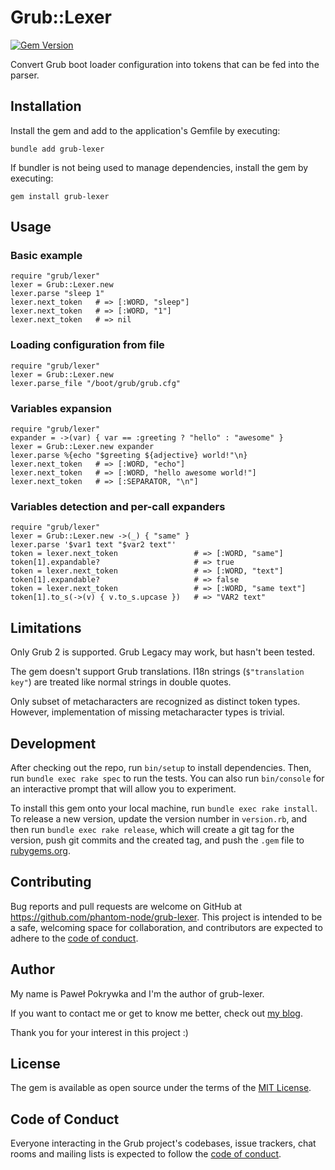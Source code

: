 # Grub::Lexer

[![Gem Version](https://badge.fury.io/rb/grub-lexer.svg)](https://badge.fury.io/rb/grub-lexer)

Convert Grub boot loader configuration into tokens that can be fed into the parser.

## Installation

Install the gem and add to the application's Gemfile by executing:

    bundle add grub-lexer

If bundler is not being used to manage dependencies, install the gem by executing:

    gem install grub-lexer

## Usage

### Basic example

    require "grub/lexer"
    lexer = Grub::Lexer.new
    lexer.parse "sleep 1"
    lexer.next_token   # => [:WORD, "sleep"]
    lexer.next_token   # => [:WORD, "1"]
    lexer.next_token   # => nil

### Loading configuration from file

    require "grub/lexer"
    lexer = Grub::Lexer.new
    lexer.parse_file "/boot/grub/grub.cfg"

### Variables expansion

    require "grub/lexer"
    expander = ->(var) { var == :greeting ? "hello" : "awesome" }
    lexer = Grub::Lexer.new expander
    lexer.parse %{echo "$greeting ${adjective} world!"\n}
    lexer.next_token   # => [:WORD, "echo"]
    lexer.next_token   # => [:WORD, "hello awesome world!"]
    lexer.next_token   # => [:SEPARATOR, "\n"]

### Variables detection and per-call expanders

    require "grub/lexer"
    lexer = Grub::Lexer.new ->(_) { "same" }
    lexer.parse '$var1 text "$var2 text"'
    token = lexer.next_token                 # => [:WORD, "same"]
    token[1].expandable?                     # => true
    token = lexer.next_token                 # => [:WORD, "text"]
    token[1].expandable?                     # => false
    token = lexer.next_token                 # => [:WORD, "same text"]
    token[1].to_s(->(v) { v.to_s.upcase })   # => "VAR2 text"

## Limitations

Only Grub 2 is supported. Grub Legacy may work, but hasn't been tested.

The gem doesn't support Grub translations.
I18n strings (`$"translation key"`) are treated like normal strings in double quotes.

Only subset of metacharacters are recognized as distinct token types.
However, implementation of missing metacharacter types is trivial.

## Development

After checking out the repo, run `bin/setup` to install dependencies. Then, run `bundle exec rake spec` to run
the tests. You can also run `bin/console` for an interactive prompt that will allow you to experiment.

To install this gem onto your local machine, run `bundle exec rake install`. To release a new version, update
the version number in `version.rb`, and then run `bundle exec rake release`, which will create a git tag for
the version, push git commits and the created tag, and push the `.gem` file to [rubygems.org](https://rubygems.org).

## Contributing

Bug reports and pull requests are welcome on GitHub at <https://github.com/phantom-node/grub-lexer>. This project
is intended to be a safe, welcoming space for collaboration, and contributors are expected to adhere to
the [code of conduct](https://github.com/[USERNAME]/grub-lexer/blob/master/CODE_OF_CONDUCT.md).

## Author

My name is Paweł Pokrywka and I'm the author of grub-lexer.

If you want to contact me or get to know me better, check out
[my blog](https://blog.pawelpokrywka.com).

Thank you for your interest in this project :)

## License

The gem is available as open source under the terms of the [MIT License](https://opensource.org/licenses/MIT).

## Code of Conduct

Everyone interacting in the Grub project's codebases, issue trackers, chat rooms and mailing lists is expected to
follow the [code of conduct](https://github.com/[USERNAME]/grub-lexer/blob/master/CODE_OF_CONDUCT.md).
